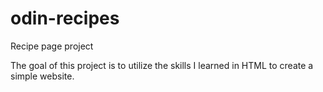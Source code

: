 # odin-recipes
Recipe page project

The goal of this project is to utilize the skills I learned in HTML to
create a simple website.

